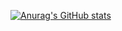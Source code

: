 [![Anurag's GitHub stats](my-amazing-readme-stats.vercel.app/api?username=PlanetNoobGotHacked)](https://github.com/anuraghazra/github-readme-stats)

<!--
**PlanetNoobGotHacked/PlanetNoobGotHacked** is a ✨ _special_ ✨ repository because its `README.md` (this file) appears on your GitHub profile.

Here are some ideas to get you started:

- 🔭 I’m currently working on ...
- 🌱 I’m currently learning ...
- 👯 I’m looking to collaborate on ...
- 🤔 I’m looking for help with ...
- 💬 Ask me about ...
- 📫 How to reach me: ...
- 😄 Pronouns: ...
- ⚡ Fun fact: ...
-->
